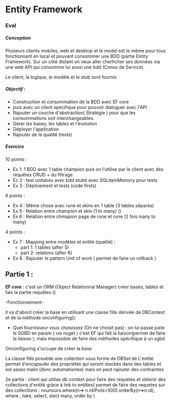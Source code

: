 # Entity Framework

### Eval

##### Conception
Plusieurs clients mobiles, web et desktop et le model est le même pour tous fonctionnant en local et pouvant consommer une BDD (partie Entity Framework). Sur un côté distant on veux aller cherhcher ses données via une web API qui consomme lui aussi une bdd (Conso de Service).

Le client, la logique, le modèle et le stub sont fournis

##### Objectif :
- Construction et consommation de la BDD avec EF core
- puis avec un client spécifique pour pouvoir dialoguer avec l'API
- Rajouter un couche d'abstraction( Stratégie ) pour que les consommations soit interchangeables.
- Gérer les bases, les tables et l'évolution
- Déployer l'application
- Rajouter de la qualité (tests)

##### Exercice 

10 points :
- Ex 1: 1 BDD avec 1 table champion puis on l'utilise par le client avec des requêtes CRUD + du filtrage
- Ec 2 : test unitaires avec bdd stubé avec SQLiteinMemory pour tests
- Ex 3 : Déploiement et tests (code firsts) 

6 points :
- Ex 4 : Même chose avec rune et skins en 1 table (3 tables séparés)
- Ex 5 : Relation entre champion et skin (1 to many) ()
- Ex 6 : Relation entre chmapion page de rune et rune (2 fois many to many)

4 points :
- Ex 7 : Mapping entre modèles et entité (qualité) :
    - part 1: 1 tables (after 5)
    - part 2: relations (after 6)
- Ex 8 : Rajouter le pattern Unit of work ( permet de faire un rollback )

## Partie 1 :

**EF core** : c'est un ORM (Object Relationnal Manager)
créer bases, tables et fais la partie requêtes ()

-Fonctionnement-

Il va d'abord créer la base en utilisant une classe fille dérivée de DBContext et de la méthode onconfiguring():
- Quel fournisseur vous choisissez (On ne choisit pas) : on lui passe juste le SGBD en param ( via nuget ) c'est EF qui fait la liaison(permet de faire la liaison ), mais impossible de faire des méthodes spécifique à un sgbd

Onconfiguring s'occupe de créer la base 


La classe fille possède une collection sous forme de DBSet de 
L'entité permet d'encapsuler des propriétés qui seront stockés dans des tables et est assez malin (donc automatismes) mais on peut rajouter des contraintes

2e partie : client qui utilise db context pour faire des requetes et obtenir des collections d'entité grâce à link to entities( permet de faire des requetes sur des collections : nounours.where(n=> n.nbPoils>500).orderBy(n=>n.id), where , take, select, slect many, order by )

